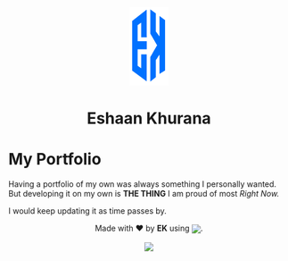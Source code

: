 <p align="center">
  <img width="70" height="140" src="/src/images/logo-blue.png" alt="My Logo">
</p>
<h1 align="center"> <strong> Eshaan Khurana </strong> </h1>

# My Portfolio

Having a portfolio of my own was always something I personally wanted. But developing it on my own is **THE THING** I am proud of most *Right Now.*

I would keep updating it as time passes by.
<p align="center">
  Made with ❤️ by <strong>EK</strong> using <img src="https://cdn2.iconfinder.com/data/icons/designer-skills/128/react-512.png" width="30"     align="center">.
</p>

<p align="center">
  <a href="https://app.netlify.com/sites/eshaankhurana/deploys">
      <img src="https://api.netlify.com/api/v1/badges/2f1563cd-34c6-492b-8d6d-59d25b28045b/deploy-status" align="center">
  </a>
</p>
